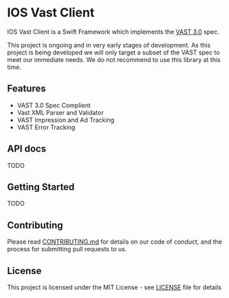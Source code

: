 # IOS Vast Client

IOS Vast Client is a Swift Framework which implements the [VAST 3.0](https://www.iab.com/guidelines/digital-video-ad-serving-template-vast-3-0/) spec.

This project is ongoing and in very early stages of development. As this project is being developed we will only target a subset of the VAST spec to meet our immediate needs. We do not recommend to use this library at this time. 

## Features

* VAST 3.0 Spec Complient
* Vast XML Parser and Validator
* VAST Impression and Ad Tracking
* VAST Error Tracking

## API docs

TODO

## Getting Started

TODO

## Contributing

Please read [CONTRIBUTING.md](https://github.com/realeyes-media/ios-vast-client/CONTRIBUTING.md) for details on our code of conduct, and the process for submitting pull requests to us.

## License

This project is licensed under the MIT License - see [LICENSE](https://github.com/realeyes-media/ios-vast-client/LICENSE) file for details